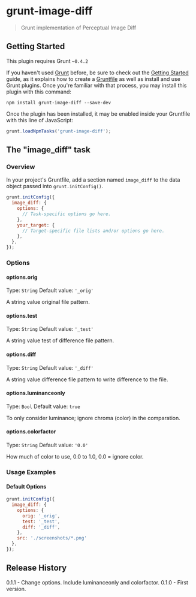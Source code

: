 # grunt-image-diff

> Grunt implementation of Perceptual Image Diff

## Getting Started
This plugin requires Grunt `~0.4.2`

If you haven't used [Grunt](http://gruntjs.com/) before, be sure to check out the [Getting Started](http://gruntjs.com/getting-started) guide, as it explains how to create a [Gruntfile](http://gruntjs.com/sample-gruntfile) as well as install and use Grunt plugins. Once you're familiar with that process, you may install this plugin with this command:

```shell
npm install grunt-image-diff --save-dev
```

Once the plugin has been installed, it may be enabled inside your Gruntfile with this line of JavaScript:

```js
grunt.loadNpmTasks('grunt-image-diff');
```

## The "image_diff" task

### Overview
In your project's Gruntfile, add a section named `image_diff` to the data object passed into `grunt.initConfig()`.

```js
grunt.initConfig({
  image_diff: {
    options: {
      // Task-specific options go here.
    },
    your_target: {
      // Target-specific file lists and/or options go here.
    },
  },
});
```

### Options

#### options.orig
Type: `String`
Default value: `'_orig'`

A string value original file pattern.

#### options.test
Type: `String`
Default value: `'_test'`

A string value test of difference file pattern.

#### options.diff
Type: `String`
Default value: `'_diff'`

A string value difference file pattern to write difference to the file.

#### options.luminanceonly
Type: `Bool`
Default value: `true`

To only consider luminance; ignore chroma (color) in the comparation.

#### options.colorfactor
Type: `String`
Default value: `'0.0'`

How much of color to use, 0.0 to 1.0, 0.0 = ignore color.

### Usage Examples

#### Default Options

```js
grunt.initConfig({
  image_diff: {
	options: {
	  orig: '_orig',
	  test: '_test',
	  diff: '_diff',
	},
	src: './screenshots/*.png'
  },
});
```
## Release History
0.1.1 - Change options. Include luminanceonly and colorfactor.
0.1.0 - First version.
